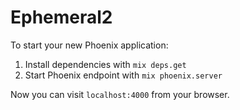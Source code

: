 # Ephemeral2

To start your new Phoenix application:

1. Install dependencies with `mix deps.get`
2. Start Phoenix endpoint with `mix phoenix.server`

Now you can visit `localhost:4000` from your browser.
